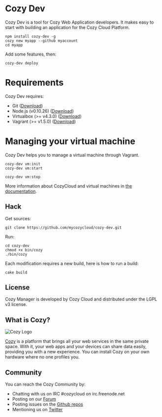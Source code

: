 # Cozy Dev

Cozy Dev is a tool for Cozy Web Application developers. It makes easy to
start with building an application for the Cozy Cloud Platform.

    npm install cozy-dev -g
    cozy new myapp --github myaccount
    cd myapp

Add some features, then:

    cozy-dev deploy

# Requirements

Cozy Dev requires:

* Git ([Download](http://git-scm.com/book/en/Getting-Started-Installing-Git))
* Node.js (v0.10.26) ([Download](http://blog.nodejs.org/2014/02/18/node-v0-10-26-stable/))
* Virtualbox (>= v4.3.0) ([Download](https://www.virtualbox.org/wiki/Downloads))
* Vagrant (>= v1.5.0) ([Download](http://www.vagrantup.com/downloads.html))

# Managing your virtual machine

Cozy Dev helps you to manage a virtual machine through Vagrant.

```
cozy-dev vm:init
cozy-dev vm:start

cozy-dev vm:stop
```

More information about CozyCloud and virtual machines in [the documentation](http://cozy.io/hack/getting-started/setup-environment.html#for-applications-that-take-advantage-of-the-data-system).

## Hack

Get sources:

    git clone https://github.com/mycozycloud/cozy-dev.git

Run:

    cd cozy-dev
    chmod +x bin/cozy
    ./bin/cozy

Each modification requires a new build, here is how to run a build:

    cake build


## License

Cozy Manager is developed by Cozy Cloud and distributed under the LGPL v3 license.

## What is Cozy?

![Cozy Logo](https://raw.github.com/mycozycloud/cozy-setup/gh-pages/assets/images/happycloud.png)

[Cozy](http://cozy.io) is a platform that brings all your web services in the
same private space.  With it, your web apps and your devices can share data
easily, providing you with a new experience. You can install Cozy on your own
hardware where no one profiles you.

## Community

You can reach the Cozy Community by:

* Chatting with us on IRC #cozycloud on irc.freenode.net
* Posting on our [Forum](https://groups.google.com/forum/?fromgroups#!forum/cozy-cloud)
* Posting issues on the [Github repos](https://github.com/mycozycloud/)
* Mentioning us on [Twitter](http://twitter.com/mycozycloud)
